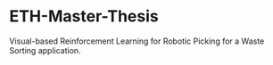 # ETH-Master-Thesis
Visual-based Reinforcement Learning for Robotic Picking for a Waste Sorting application.
